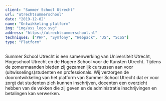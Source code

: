 ```yaml
---
client: "Summer School Utrecht"
url: "utrechtsummerschool"
date: "2019-12-02"
name: "Ontwikkeling platform"
img: "img/uss_logo.svg"
address: "https://utrechtsummerschool.nl"
techniques: ["PHP", "Symfony", "Webpack", "JS", "SCSS"]
type: "Platform"
---
```


Summer School Utrecht is een samenwerking van Universiteit Utrecht, Hogeschool Utrecht en de Hogere School voor de Kunsten Utrecht. Tijdens de zomermaanden bieden zij gezamenlijk cursussen aan voor (uitwisselings)studenten en professionals. Wij verzorgen de doorontwikkeling van het platform van Summer School Utrecht dat er voor zorgt dat studenten zich kunnen inschrijven, docenten een overzicht hebben van de vakken die zij geven en de administratie inschrijvingen en betalingen kan verwerken.
